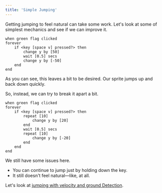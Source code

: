```yaml
---
title: 'Simple Jumping'
---
```


Getting jumping to feel natural can take some work. Let's look at some of simplest mechanics and see if we can improve it.

```scratch
when green flag clicked
forever
	if <key [space v] pressed?> then
		change y by [50]
		wait [0.5] secs
		change y by [-50]
	end
end
```

As you can see, this leaves a bit to be desired. Our sprite jumps up and back down quickly.

So, instead, we can try to break it apart a bit.

```scratch
when green flag clicked
forever
	if <key [space v] pressed?> then
		repeat [10]
			change y by [20]
		end
		wait [0.5] secs
		repeat [10]
			change y by [-20]
		end
	end
end
```

We still have some issues here.

- You can continue to jump just by holding down the key.
- It still doesn't feel natural—like, at all.

Let's look at [jumping with velocity and ground Detection](jumping-with-velocity-and-ground-detection).
